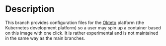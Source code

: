# Description

This branch provides configuration files for the [Okteto](https://okteto.com)
platform (the Kubernetes development platform) so a user may spin up a container based on
this image with one click. It is rather experimental and is not maintained in the
same way as the main branches.
